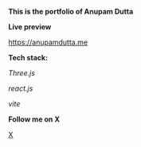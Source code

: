 **This is the portfolio of Anupam Dutta**

**Live preview**

https://anupamdutta.me

**Tech stack:**

*Three.js*

*react.js*

*vite*

**Follow me on X**

[X](https://x.com/AnupamDutta_dev)
